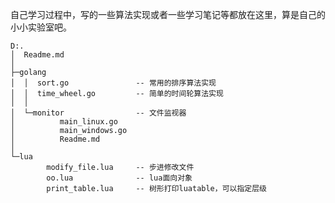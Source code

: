  自己学习过程中，写的一些算法实现或者一些学习笔记等都放在这里，算是自己的小小实验室吧。


	D:.
	│  Readme.md
	│
	├─golang
	│  │  sort.go				-- 常用的排序算法实现
	│  │  time_wheel.go			-- 简单的时间轮算法实现
	│  │
	│  └─monitor				-- 文件监视器
	│          main_linux.go
	│          main_windows.go
	│          Readme.md
	│
	└─lua
	        modify_file.lua		-- 步进修改文件
	        oo.lua				-- lua面向对象
	        print_table.lua		-- 树形打印luatable，可以指定层级
